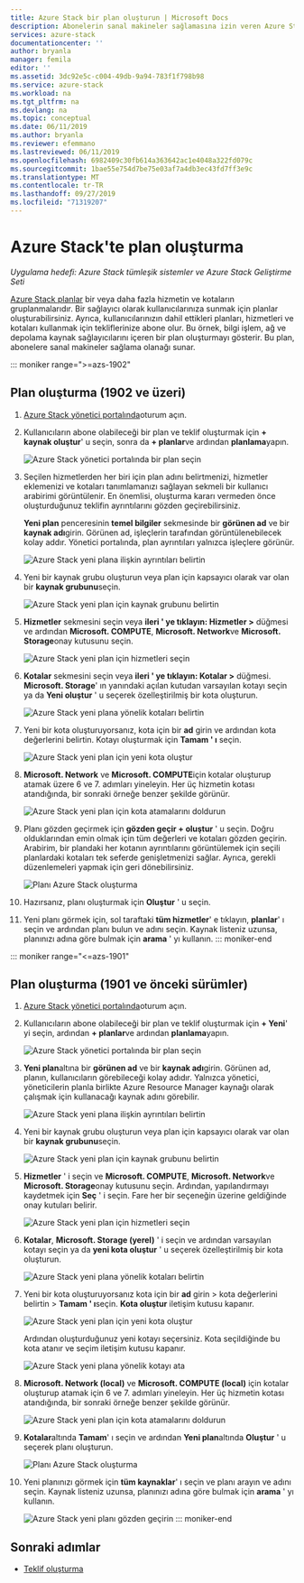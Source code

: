 ```yaml
---
title: Azure Stack bir plan oluşturun | Microsoft Docs
description: Abonelerin sanal makineler sağlamasına izin veren Azure Stack bir plan oluşturmayı öğrenin.
services: azure-stack
documentationcenter: ''
author: bryanla
manager: femila
editor: ''
ms.assetid: 3dc92e5c-c004-49db-9a94-783f1f798b98
ms.service: azure-stack
ms.workload: na
ms.tgt_pltfrm: na
ms.devlang: na
ms.topic: conceptual
ms.date: 06/11/2019
ms.author: bryanla
ms.reviewer: efemmano
ms.lastreviewed: 06/11/2019
ms.openlocfilehash: 6982409c30fb614a363642ac1e4048a322fd079c
ms.sourcegitcommit: 1bae55e754d7be75e03af7a4db3ec43fd7ff3e9c
ms.translationtype: MT
ms.contentlocale: tr-TR
ms.lasthandoff: 09/27/2019
ms.locfileid: "71319207"
---
```

# <a name="create-a-plan-in-azure-stack"></a>Azure Stack'te plan oluşturma

*Uygulama hedefi: Azure Stack tümleşik sistemler ve Azure Stack Geliştirme Seti*

[Azure Stack planlar](azure-stack-overview.md) bir veya daha fazla hizmetin ve kotaların gruplanmalarıdır. Bir sağlayıcı olarak kullanıcılarınıza sunmak için planlar oluşturabilirsiniz. Ayrıca, kullanıcılarınızın dahil ettikleri planları, hizmetleri ve kotaları kullanmak için tekliflerinize abone olur. Bu örnek, bilgi işlem, ağ ve depolama kaynak sağlayıcılarını içeren bir plan oluşturmayı gösterir. Bu plan, abonelere sanal makineler sağlama olanağı sunar.

::: moniker range=">=azs-1902"
## <a name="create-a-plan-1902-and-later"></a>Plan oluşturma (1902 ve üzeri)

1. [Azure Stack yönetici portalında](https://adminportal.local.azurestack.external)oturum açın.

2. Kullanıcıların abone olabileceği bir plan ve teklif oluşturmak için **+ kaynak oluştur**' u seçin, sonra da **+ planlar**ve ardından **planlama**yapın.
  
   ![Azure Stack yönetici portalında bir plan seçin](media/azure-stack-create-plan/select-plan.png)

3. Seçilen hizmetlerden her biri için plan adını belirtmenizi, hizmetler eklemenizi ve kotaları tanımlamanızı sağlayan sekmeli bir kullanıcı arabirimi görüntülenir. En önemlisi, oluşturma kararı vermeden önce oluşturduğunuz teklifin ayrıntılarını gözden geçirebilirsiniz.

   **Yeni plan** penceresinin **temel bilgiler** sekmesinde bir **görünen ad** ve bir **kaynak adı**girin. Görünen ad, işleçlerin tarafından görüntülenebilecek kolay addır. Yönetici portalında, plan ayrıntıları yalnızca işleçlere görünür.

   ![Azure Stack yeni plana ilişkin ayrıntıları belirtin](media/azure-stack-create-plan/plan-name.png)

4. Yeni bir kaynak grubu oluşturun veya plan için kapsayıcı olarak var olan bir **kaynak grubunu**seçin.

   ![Azure Stack yeni plan için kaynak grubunu belirtin](media/azure-stack-create-plan/resource-group.png)

5. **Hizmetler** sekmesini seçin veya **ileri ' ye tıklayın: Hizmetler >** düğmesi ve ardından **Microsoft. COMPUTE**, **Microsoft. Network**ve **Microsoft. Storage**onay kutusunu seçin.
  
   ![Azure Stack yeni plan için hizmetleri seçin](media/azure-stack-create-plan/services.png)

6. **Kotalar** sekmesini seçin veya **ileri ' ye tıklayın: Kotalar >** düğmesi. **Microsoft. Storage**' ın yanındaki açılan kutudan varsayılan kotayı seçin ya da **Yeni oluştur** ' u seçerek özelleştirilmiş bir kota oluşturun.
  
   ![Azure Stack yeni plana yönelik kotaları belirtin](media/azure-stack-create-plan/quotas.png)

7. Yeni bir kota oluşturuyorsanız, kota için bir **ad** girin ve ardından kota değerlerini belirtin. Kotayı oluşturmak için **Tamam ' ı** seçin.

   ![Azure Stack yeni plan için yeni kota oluştur](media/azure-stack-create-plan/new-quota.png)

8. **Microsoft. Network** ve **Microsoft. COMPUTE**için kotalar oluşturup atamak üzere 6 ve 7. adımları yineleyin. Her üç hizmetin kotası atandığında, bir sonraki örneğe benzer şekilde görünür.

   ![Azure Stack yeni plan için kota atamalarını doldurun](media/azure-stack-create-plan/all-quotas-assigned.png)

9. Planı gözden geçirmek için **gözden geçir + oluştur** ' u seçin. Doğru olduklarından emin olmak için tüm değerleri ve kotaları gözden geçirin. Arabirim, bir plandaki her kotanın ayrıntılarını görüntülemek için seçili planlardaki kotaları tek seferde genişletmenizi sağlar. Ayrıca, gerekli düzenlemeleri yapmak için geri dönebilirsiniz.

   ![Planı Azure Stack oluşturma](media/azure-stack-create-plan/create.png)

10. Hazırsanız, planı oluşturmak için **Oluştur** ' u seçin.

11. Yeni planı görmek için, sol taraftaki **tüm hizmetler**' e tıklayın, **planlar**' ı seçin ve ardından planı bulun ve adını seçin. Kaynak listeniz uzunsa, planınızı adına göre bulmak için **arama** ' yı kullanın.
::: moniker-end

::: moniker range="<=azs-1901"
## <a name="create-a-plan-1901-and-earlier"></a>Plan oluşturma (1901 ve önceki sürümler)

1. [Azure Stack yönetici portalında](https://adminportal.local.azurestack.external)oturum açın.

2. Kullanıcıların abone olabileceği bir plan ve teklif oluşturmak için **+ Yeni**' yi seçin, ardından **+ planlar**ve ardından **planlama**yapın.
  
   ![Azure Stack yönetici portalında bir plan seçin](media/azure-stack-create-plan/select-plan1901.png)

3. **Yeni plan**altına bir **görünen ad** ve bir **kaynak adı**girin. Görünen ad, planın, kullanıcıların görebileceği kolay adıdır. Yalnızca yönetici, yöneticilerin planla birlikte Azure Resource Manager kaynağı olarak çalışmak için kullanacağı kaynak adını görebilir.

   ![Azure Stack yeni plana ilişkin ayrıntıları belirtin](media/azure-stack-create-plan/plan-name1901.png)

4. Yeni bir kaynak grubu oluşturun veya plan için kapsayıcı olarak var olan bir **kaynak grubunu**seçin.

   ![Azure Stack yeni plan için kaynak grubunu belirtin](media/azure-stack-create-plan/resource-group1901.png)

5. **Hizmetler** ' i seçin ve **Microsoft. COMPUTE**, **Microsoft. Network**ve **Microsoft. Storage**onay kutusunu seçin. Ardından, yapılandırmayı kaydetmek için **Seç** ' i seçin. Fare her bir seçeneğin üzerine geldiğinde onay kutuları belirir.
  
   ![Azure Stack yeni plan için hizmetleri seçin](media/azure-stack-create-plan/services1901.png)

6. **Kotalar**, **Microsoft. Storage (yerel)** ' i seçin ve ardından varsayılan kotayı seçin ya da **yeni kota oluştur** ' u seçerek özelleştirilmiş bir kota oluşturun.
  
   ![Azure Stack yeni plana yönelik kotaları belirtin](media/azure-stack-create-plan/quotas1901.png)

7. Yeni bir kota oluşturuyorsanız kota için bir **ad** girin > kota değerlerini belirtin > **Tamam ' ı**seçin. **Kota oluştur** iletişim kutusu kapanır.

   ![Azure Stack yeni plan için yeni kota oluştur](media/azure-stack-create-plan/new-quota1901.png)

   Ardından oluşturduğunuz yeni kotayı seçersiniz. Kota seçildiğinde bu kota atanır ve seçim iletişim kutusu kapanır.
  
   ![Azure Stack yeni plana yönelik kotayı ata](media/azure-stack-create-plan/assign-quota1901.png)

8. **Microsoft. Network (local)** ve **Microsoft. COMPUTE (local)** için kotalar oluşturup atamak için 6 ve 7. adımları yineleyin. Her üç hizmetin kotası atandığında, bir sonraki örneğe benzer şekilde görünür.

   ![Azure Stack yeni plan için kota atamalarını doldurun](media/azure-stack-create-plan/all-quotas-assigned1901.png)

9. **Kotalar**altında **Tamam**' ı seçin ve ardından **Yeni plan**altında **Oluştur** ' u seçerek planı oluşturun.

    ![Planı Azure Stack oluşturma](media/azure-stack-create-plan/create1901.png)

10. Yeni planınızı görmek için **tüm kaynaklar**' ı seçin ve planı arayın ve adını seçin. Kaynak listeniz uzunsa, planınızı adına göre bulmak için **arama** ' yı kullanın.

    ![Azure Stack yeni planı gözden geçirin](media/azure-stack-create-plan/plan-overview1901.png)
::: moniker-end

## <a name="next-steps"></a>Sonraki adımlar

* [Teklif oluşturma](azure-stack-create-offer.md)
